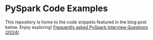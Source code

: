 # PySpark Code Examples

This repository is home to the code snippets featured in the blog post below. Enjoy exploring!
[Frequently asked PySpark Interview Questions (2024)](https://codevx.dev/post/pyspark-interview-questions/)
